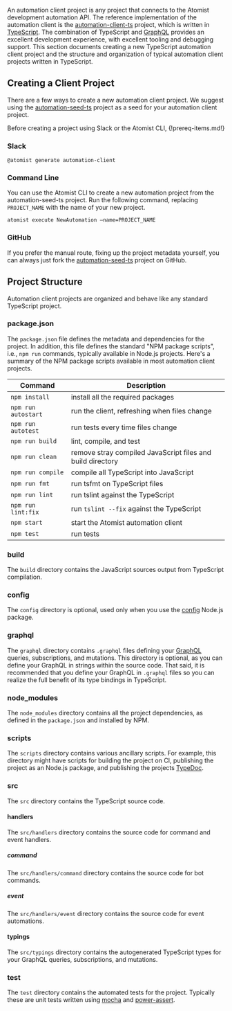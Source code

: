 An automation client project is any project that connects to the
Atomist development automation API.  The reference implementation of
the automation client is the [automation-client-ts][client-ts]
project, which is written in [TypeScript][ts].  The combination of
TypeScript and [GraphQL][gql] provides an excellent development
experience, with excellent tooling and debugging support.  This
section documents creating a new TypeScript automation client project
and the structure and organization of typical automation client
projects written in TypeScript.

[client-ts]: https://github.com/atomist/automation-client-ts (Atomist Automation Client - TypeScript)
[ts]: https://www.typescriptlang.org/ (TypeScript)
[gql]: http://graphql.org/ (GraphQL)

## Creating a Client Project

There are a few ways to create a new automation client project.  We
suggest using the [automation-seed-ts][seed] project as a seed for
your automation client project.

Before creating a project using Slack or the Atomist CLI,
{!prereq-items.md!}


### Slack

```
@atomist generate automation-client
```

### Command Line

You can use the Atomist CLI to create a new automation project from
the automation-seed-ts project.  Run the following command, replacing
`PROJECT_NAME` with the name of your new project.

```
atomist execute NewAutomation —name=PROJECT_NAME
```

### GitHub

If you prefer the manual route, fixing up the project metadata
yourself, you can always just fork the [automation-seed-ts][seed]
project on GitHub.

[seed]: https://github.com/atomist/automation-seed-ts (Atomist Automation Client Seed Project)

## Project Structure

Automation client projects are organized and behave like any standard
TypeScript project.

### package.json

The `package.json` file defines the metadata and dependencies for the
project.  In addition, this file defines the standard "NPM package
scripts", i.e., `npm run` commands, typically available in Node.js
projects.  Here's a summary of the NPM package scripts available in
most automation client projects.

Command | Description
------- | ------
`npm install` | install all the required packages
`npm run autostart` | run the client, refreshing when files change
`npm run autotest` | run tests every time files change
`npm run build` | lint, compile, and test
`npm run clean` | remove stray compiled JavaScript files and build directory
`npm run compile` | compile all TypeScript into JavaScript
`npm run fmt` | run tsfmt on TypeScript files
`npm run lint` | run tslint against the TypeScript
`npm run lint:fix` | run `tslint --fix` against the TypeScript
`npm start` | start the Atomist automation client
`npm test` | run tests

### build

The `build` directory contains the JavaScript sources output from
TypeScript compilation.

### config

The `config` directory is optional, used only when you use
the [config][config-js] Node.js package.

[config-js]: https://www.npmjs.com/package/config (Node-config)

### graphql

The `graphql` directory contains `.graphql` files defining
your [GraphQL][gql] queries, subscriptions, and mutations.  This
directory is optional, as you can define your GraphQL in strings
within the source code.  That said, it is recommended that you define
your GraphQL in `.graphql` files so you can realize the full benefit
of its type bindings in TypeScript.

### node_modules

The `node_modules` directory contains all the project dependencies, as
defined in the `package.json` and installed by NPM.

### scripts

The `scripts` directory contains various ancillary scripts.  For
example, this directory might have scripts for building the project on
CI, publishing the project as an Node.js package, and publishing the
projects [TypeDoc][typedoc].

[typedoc]: http://typedoc.org/ (TypeDoc)

### src

The `src` directory contains the TypeScript source code.

#### handlers

The `src/handlers` directory contains the source code for command and
event handlers.

##### command

The `src/handlers/command` directory contains the source code for bot
commands.

##### event

The `src/handlers/event` directory contains the source code for event
automations.

#### typings

The `src/typings` directory contains the autogenerated TypeScript
types for your GraphQL queries, subscriptions, and mutations.

### test

The `test` directory contains the automated tests for the project.
Typically these are unit tests written using [mocha][]
and [power-assert][].

[mocha]: https://mochajs.org/ (Mocha)
[power-assert]: https://github.com/power-assert-js/power-assert#readme (power-assert)

<!--
## Debugging with Visual Studio Code
-->
